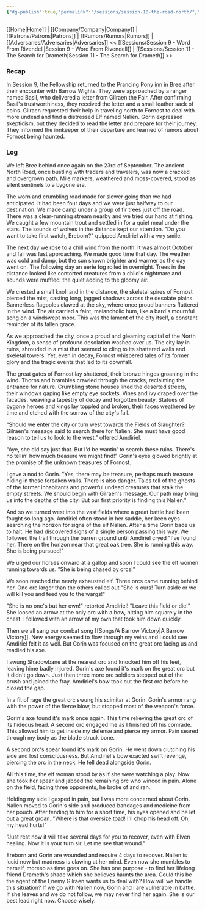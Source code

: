 ```yaml
---
{"dg-publish":true,"permalink":"/sessions/session-10-the-road-north/","tags":["TOR","tolkien","lord-of-the-rings","middle-earth"]}
---
```


[[Home\|Home]] | [[Company/Company\|Company]] | [[Patrons/Patrons\|Patrons]] | [[Rumors/Rumors\|Rumors]] | [[Adversaries/Adversaries\|Adversaries]]
<< [[Sessions/Session 9 - Word From Rivendell\|Session 9 - Word From Rivendell]] | [[Sessions/Session 11 - The Search for Drameth\|Session 11 - The Search for Drameth]] >>
### Recap
In Session 9, the Fellowship returned to the Prancing Pony inn in Bree after their encounter with Barrow Wights. They were approached by a ranger named Basil, who delivered a letter from Gilraen the Fair. After confirming Basil's trustworthiness, they received the letter and a small leather sack of coins. Gilraen requested their help in traveling north to Fornost to deal with more undead and find a distressed Elf named Nalien. Gorin expressed skepticism, but they decided to read the letter and prepare for their journey. They informed the innkeeper of their departure and learned of rumors about Fornost being haunted.
### Log


We left Bree behind once again on the 23rd of September. The ancient North Road, once bustling with traders and travelers, was now a cracked and overgrown path. Mile markers, weathered and moss-covered, stood as silent sentinels to a bygone era.  

The worn and crumbling road made for slower going than we had anticipated. It had been four days and we were just halfway to our destination. We made camp under a group of fir trees just off the road. There was a clear-running stream nearby and we tried our hand at fishing. We caught a few mountain trout and settled in for a quiet meal under the stars. The sounds of wolves in the distance kept our attention. "Do you want to take first watch, Ereborn?" quipped Amdiriel with a wry smile.

The next day we rose to a chill wind from the north. It was almost October and fall was  fast approaching. We made good time that day. The weather was cold and damp, but the sun shown brighter and warmer as the day went on. The following day an eerie fog rolled in overnight. Trees in the distance looked like contorted creatures from a child's nightmare and sounds were muffled, the quiet adding to the gloomy air. 

We crested a small knoll and in the distance, the skeletal spires of Fornost pierced the mist, casting long, jagged shadows across the desolate plains. Bannerless flagpoles clawed at the sky, where once proud banners fluttered in the wind. The air carried a faint, melancholic hum, like a bard's mournful song on a windswept moor. This was the lament of the city itself, a constant reminder of its fallen grace.

As we approached the city, once a proud and gleaming capital of the North Kingdom, a sense of profound desolation washed over us. The city lay in ruins, shrouded in a mist that seemed to cling to its shattered walls and skeletal towers. Yet, even in decay, Fornost whispered tales of its former glory and the tragic events that led to its downfall.

The great gates of Fornost lay shattered, their bronze hinges groaning in the wind. Thorns and brambles crawled through the cracks, reclaiming the entrance for nature.
Crumbling stone houses lined the deserted streets, their windows gaping like empty eye sockets. Vines and ivy draped over the facades, weaving a tapestry of decay and forgotten beauty. Statues of bygone heroes and kings lay toppled and broken, their faces weathered by time and etched with the sorrow of the city's fall.

"Should we enter the city or turn west towards the Fields of Slaughter? Gilraen's message said to search there for Nalien. She must have good reason to tell us to look to the west." offered Amdiriel.

"Aye, she did say just that. But I'd be wantin' to search these ruins. There's no tellin' how much treasure we might find!" Gorin's eyes glowed brightly at the promise of the unknown treasures of Fornost.

I gave a nod to Gorin. "Yes, there may be treasure, perhaps much treasure hiding in these forsaken walls. There is also danger. Tales tell of the ghosts of the former inhabitants and powerful undead creatures that stalk the empty streets. We should begin with Gilraen's message. Our path may bring us into the depths of the city. But our first priority is finding this Nalien."

And so we turned west into the vast fields where a great battle had been fought so long ago. Amdiriel often stood in her saddle, her keen eyes searching the horizon for signs of the elf Nalien. After a time Gorin bade us to halt. He had discovered signs of a single person passing this way. We followed the trail through the barren ground until Amdiriel cryed "I've found her. There on the horizon near that great oak tree. She is running this way. She is being pursued!"

We urged our horses onward at a gallop and soon I could see the elf women running towards us. "She is being chased by orcs!"

We soon reached the nearly exhausted elf. Three orcs came running behind her. One orc larger than the others called out "She is ours! Turn aside or we will kill you and feed you to the wargs!"

"She is no one's but her own!" retorted Amdiriel! "Leave this field or die!" She loosed an arrow at the only orc with a bow, hitting him squarely in the chest. I followed with an arrow of my  own that took him down quickly.

Then we all sang our combat song [[Songs/A Barrow Victory\|A Barrow Victory]]. New energy seemed to flow through my veins and I could see Amdiriel felt it as well. But Gorin was focused on the great orc facing us and readied his axe.

I swung Shadowbane at the nearest orc and knocked him off his feet, leaving hime badly injured. Gorin's axe found it's mark on the great orc but it didn't go down. Just then three more orc soldiers stepped out of the brush and joined the fray. Amdiriel's bow took out the first orc before he closed the gap.

In a fit of rage the great orc swung his scimitar at Gorin. Gorin's armor rang with the power of the fierce blow, but stopped most of the weapon's force. 

Gorin's axe found it's mark once again. This time relieving the great orc of its hideous head. A second orc engaged me as I finished off his comrade. This allowed him to get inside my defense and pierce my armor. Pain seared through my body as the blade struck bone. 

A second orc's spear found it's mark on Gorin. He went down clutching his side and lost consciousness. But Amdiriel's bow exacted swift revenge, piercing the orc in the neck. He fell dead alongside Gorin.

All this time, the elf woman stood by as if she were watching a play. Now she took her spear and jabbed the remaining orc who winced in pain. Alone on the field, facing three opponents, he broke of and ran.

Holding my side I gasped in pain, but I was more concerned about Gorin. Nalien moved to Gorin's side and produced bandages and medicine from her pouch. After tending to him for a short time, his eyes opened and he let out a great groan. "Where is that oversize toad! I'll chop his head off. Oh, my head hurts!"

"Just rest now it will take several days for you to recover, even with Elven healing. Now it is your turn sir. Let me see that wound."

Ereborn and Gorin are wounded and require 4 days to recover. Nalien is lucid now but madness is clawing at her mind. Even now she mumbles to herself, moreso as time goes on. She has one purpose -  to find her lifelong friend Drameth's shade which she believes haunts the area. Could this be the agent of the Enemy Gilraen wants us to deal with? How will we handle this situation? If we go with Nalien now, Gorin and I are vulnerable in battle. If she leaves and we do not follow, we may never find her again. She is our best lead right now. Choose wisely.




